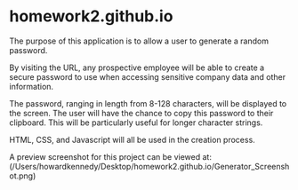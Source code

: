 # homework2.github.io

The purpose of this application is to allow a user to generate a random password. 

By visiting the URL, any prospective employee will be able to create a secure password to use when accessing sensitive company data and other information. 

The password, ranging in length from 8-128 characters, will be displayed to the screen. The user will have the chance to copy this password to their clipboard. This will be particularly useful for longer character strings. 

HTML, CSS, and Javascript will all be used in the creation process.

A preview screenshot for this project can be viewed at: (/Users/howardkennedy/Desktop/homework2.github.io/Generator_Screenshot.png)
